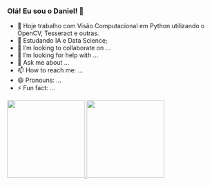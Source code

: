 ### Olá! Eu sou o Daniel! 👋


- 🔭 Hoje trabalho com Visão Computacional em Python utilizando o OpenCV, Tesseract e outras.
- 🌱 Estudando IA e Data Science;
- 👯 I’m looking to collaborate on ...
- 🤔 I’m looking for help with ...
- 💬 Ask me about ...
- 📫 How to reach me: ...
- 😄 Pronouns: ...
- ⚡ Fun fact: ...

<div>
  <a href="https://github.com/DanAzevedo">
  <img height=180 src="https://github-readme-stats.vercel.app/api?username=DanAzevedo&show_icons=true&theme=dark&include_all_commits=true&count_private=true"/>
  <img height=180 src="https://github-readme-stats.vercel.app/api/top-langs/?username=DanAzevedo&layout=compact&langs_count-168theme-dracula"/> 
</div>
